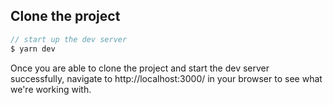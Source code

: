 ## Clone the project

``` javascript
// start up the dev server
$ yarn dev
```

Once you are able to clone the project and start the dev server successfully, navigate to http://localhost:3000/ in your browser to see what we're working with.
